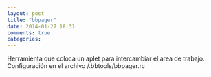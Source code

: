 ```yaml
---
layout: post
title: "bbpager"
date: 2014-01-27 18:31
comments: true
categories: 
---
```

Herramienta que coloca un aplet para intercambiar el area de trabajo. Configuración en el archivo /.bbtools/bbpager.rc 

